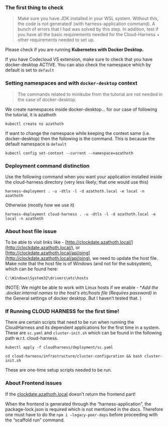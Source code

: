 
### The first thing to check

> Make sure you have JDK installed in your WSL system. Without this, the code is not generated! (with harness-application command). A bunch of errors that I had was solved by this step. In addition, test if you have all the basic requirements needed for the Cloud-Harness + other requirements needed to set up.

Please check if you are running **Kubernetes with Docker Desktop.**

If you have Codecloud VS extension, make sure to check that you have docker-desktop ACTIVE. You can also check the namespace which by default is set to `default`

### Setting namespaces and with `docker-desktop` context

> The commands related to minikube from the tutorial are not needed in the case of docker-desktop.

We create namespaces inside docker-desktop… for our case of following the tutorial, it is azathoth

```
kubectl create ns azathoth
```

If want to change the namespace while keeping the context same (i.e. docker-desktop) then the following is the command. This is because the default namespace is `default`

```
kubectl config set-context --current --namespace=azathoth
```

### Deployment command distinction

Use the following command when you want your application installed inside the cloud-harness directory (very less likely; that one would use this)

```
harness-deployment . -u -dtls -l -d azathoth.local -e local -n azathoth
```

Otherwise (mostly how we use it)

```
harness-deployment cloud-harness . -u -dtls -l -d azathoth.local -e local -n azathoth
```

### About host file issue

To be able to visit links like - [http://clockdate.azathoth.local/](http://clockdate.azathoth.local/), or [http://clockdate.azathoth.local/api/ping](http://clockdate.azathoth.local/api/ping), we need to update the host file. Make note that the host file is of Windows (and not for the subsystem), which can be found here:

```
C:\Windows\System32\drivers\etc\hosts
```

(NOTE: We might be able to work with Linux hosts if we enable - *_Add the .docker.internal names to the host's etc/hosts file (Requires password)_ in the General settings of docker desktop. But I haven’t tested that. )

### If Running CLOUD HARNESS for the first time!

There are certain scripts that need to be run when running the CloudHarness and its dependent applications for the first time in a system. These are `sc.yaml` and `cluster-init.sh` which can be found in the following path w.r.t. cloud-harness.

```
kubectl apply -f cloudharness/deployment/sc.yaml
```

```
cd cloud-harness/infrastructure/cluster-configuration && bash cluster-init.sh
```

These are one-time setup scripts needed to be run.

### About Frontend issues

If the [clockdate.azathoth.local](http://clockdate.azathoth.local/) doesn’t return the frontend part!

When the frontend is generated through the “harness-application”, the package-lock.json is required which is not mentioned in the docs. Therefore one must have to do the `npm i —legacy-peer-deps` before proceeding with the “scaffold run” command.


